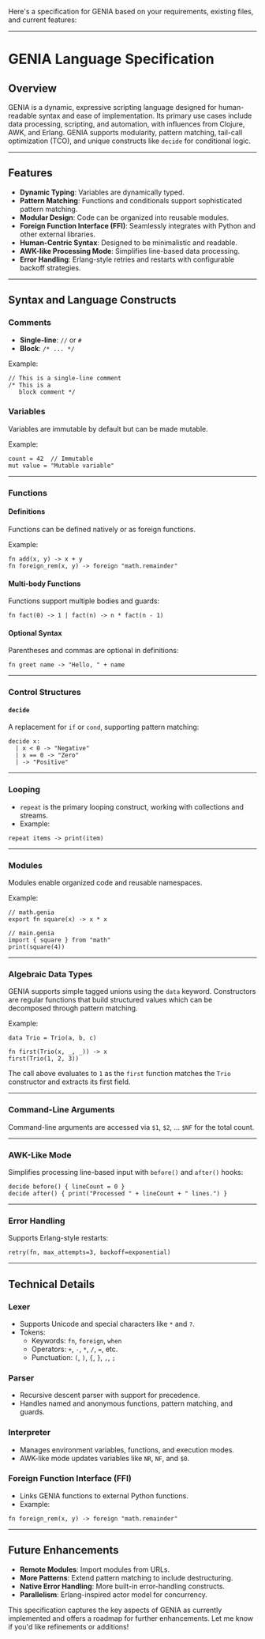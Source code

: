 Here's a specification for GENIA based on your requirements, existing files, and current features:

---

# GENIA Language Specification

## Overview

GENIA is a dynamic, expressive scripting language designed for human-readable syntax and ease of implementation. Its primary use cases include data processing, scripting, and automation, with influences from Clojure, AWK, and Erlang. GENIA supports modularity, pattern matching, tail-call optimization (TCO), and unique constructs like `decide` for conditional logic.

---

## Features

- **Dynamic Typing**: Variables are dynamically typed.
- **Pattern Matching**: Functions and conditionals support sophisticated pattern matching.
- **Modular Design**: Code can be organized into reusable modules.
- **Foreign Function Interface (FFI)**: Seamlessly integrates with Python and other external libraries.
- **Human-Centric Syntax**: Designed to be minimalistic and readable.
- **AWK-like Processing Mode**: Simplifies line-based data processing.
- **Error Handling**: Erlang-style retries and restarts with configurable backoff strategies.

---

## Syntax and Language Constructs

### Comments
- **Single-line**: `//` or `#`
- **Block**: `/* ... */`

Example:
```genia
// This is a single-line comment
/* This is a
   block comment */
```

### Variables
Variables are immutable by default but can be made mutable.

Example:
```genia
count = 42  // Immutable
mut value = "Mutable variable"
```

---

### Functions
#### Definitions
Functions can be defined natively or as foreign functions.

Example:
```genia
fn add(x, y) -> x + y
fn foreign_rem(x, y) -> foreign "math.remainder"
```

#### Multi-body Functions
Functions support multiple bodies and guards:
```genia
fn fact(0) -> 1 | fact(n) -> n * fact(n - 1)
```

#### Optional Syntax
Parentheses and commas are optional in definitions:
```genia
fn greet name -> "Hello, " + name
```

---

### Control Structures
#### `decide`
A replacement for `if` or `cond`, supporting pattern matching:
```genia
decide x:
  | x < 0 -> "Negative"
  | x == 0 -> "Zero"
  | -> "Positive"
```

---

### Looping
- `repeat` is the primary looping construct, working with collections and streams.
- Example:
```genia
repeat items -> print(item)
```

---

### Modules
Modules enable organized code and reusable namespaces.

Example:
```genia
// math.genia
export fn square(x) -> x * x

// main.genia
import { square } from "math"
print(square(4))
```

---

### Algebraic Data Types
GENIA supports simple tagged unions using the `data` keyword. Constructors are
regular functions that build structured values which can be decomposed through
pattern matching.

Example:
```genia
data Trio = Trio(a, b, c)

fn first(Trio(x, _, _)) -> x
first(Trio(1, 2, 3))
```

The call above evaluates to `1` as the `first` function matches the `Trio`
constructor and extracts its first field.

---

### Command-Line Arguments
Command-line arguments are accessed via `$1`, `$2`, ... `$NF` for the total count.

---

### AWK-Like Mode
Simplifies processing line-based input with `before()` and `after()` hooks:
```genia
decide before() { lineCount = 0 }
decide after() { print("Processed " + lineCount + " lines.") }
```

---

### Error Handling
Supports Erlang-style restarts:
```genia
retry(fn, max_attempts=3, backoff=exponential)
```

---

## Technical Details

### Lexer
- Supports Unicode and special characters like `*` and `?`.
- Tokens:
  - Keywords: `fn`, `foreign`, `when`
  - Operators: `+`, `-`, `*`, `/`, `=`, etc.
  - Punctuation: `(`, `)`, `{`, `}`, `,`, `;`

### Parser
- Recursive descent parser with support for precedence.
- Handles named and anonymous functions, pattern matching, and guards.

### Interpreter
- Manages environment variables, functions, and execution modes.
- AWK-like mode updates variables like `NR`, `NF`, and `$0`.

### Foreign Function Interface (FFI)
- Links GENIA functions to external Python functions.
- Example:
```genia
fn foreign_rem(x, y) -> foreign "math.remainder"
```

---

## Future Enhancements
- **Remote Modules**: Import modules from URLs.
- **More Patterns**: Extend pattern matching to include destructuring.
- **Native Error Handling**: More built-in error-handling constructs.
- **Parallelism**: Erlang-inspired actor model for concurrency.

This specification captures the key aspects of GENIA as currently implemented and offers a roadmap for further enhancements. Let me know if you'd like refinements or additions!